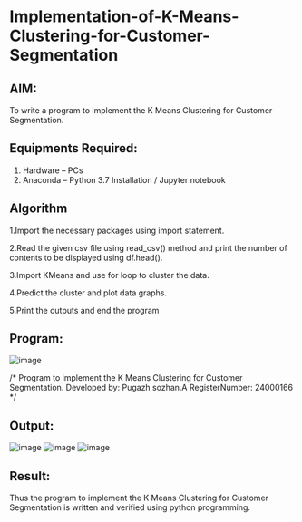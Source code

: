 # Implementation-of-K-Means-Clustering-for-Customer-Segmentation

## AIM:
To write a program to implement the K Means Clustering for Customer Segmentation.

## Equipments Required:
1. Hardware – PCs
2. Anaconda – Python 3.7 Installation / Jupyter notebook

## Algorithm
 1.Import the necessary packages using import statement.
 
 2.Read the given csv file using read_csv() method and print the number of contents to
 be displayed using df.head().
 
 3.Import KMeans and use for loop to cluster the data.
 
 4.Predict the cluster and plot data graphs.
 
 5.Print the outputs and end the program
 
## Program:
![image](https://github.com/user-attachments/assets/9463656e-da06-420e-9572-db8a4884506b)

/*
Program to implement the K Means Clustering for Customer Segmentation.
Developed by: Pugazh sozhan.A
RegisterNumber: 24000166 
*/


## Output:
![image](https://github.com/user-attachments/assets/f0c06e9c-ad73-4513-928c-55bdebee552e)
![image](https://github.com/user-attachments/assets/465241b5-a8e3-4596-9171-139bd117ccec)
![image](https://github.com/user-attachments/assets/22a6a598-bec9-4a9f-8f2b-0a3a282367aa)






## Result:
Thus the program to implement the K Means Clustering for Customer Segmentation is written and verified using python programming.

